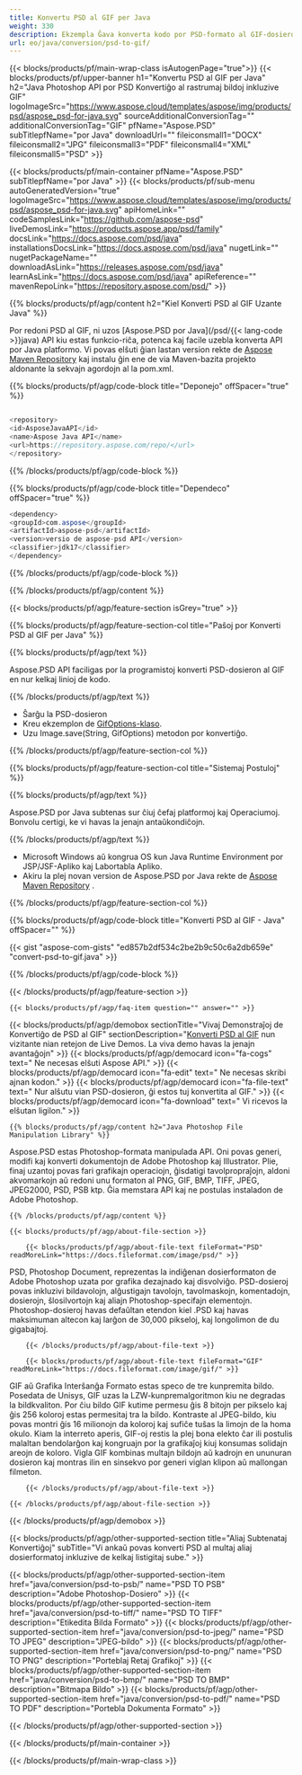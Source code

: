 ```yaml
---
title: Konvertu PSD al GIF per Java
weight: 330
description: Ekzempla Ĝava konverta kodo por PSD-formato al GIF-dosiero. Uzu ĉi tiun ekzemplan kodon por konverti PSD al GIF ene de iu ajn retejo aŭ labortabla Java aplikaĵo.
url: eo/java/conversion/psd-to-gif/
---
```


{{< blocks/products/pf/main-wrap-class isAutogenPage="true">}}
{{< blocks/products/pf/upper-banner h1="Konvertu PSD al GIF per Java" h2="Java Photoshop API por PSD Konvertiĝo al rastrumaj bildoj inkluzive GIF" logoImageSrc="https://www.aspose.cloud/templates/aspose/img/products/psd/aspose_psd-for-java.svg" sourceAdditionalConversionTag="" additionalConversionTag="GIF" pfName="Aspose.PSD" subTitlepfName="por Java" downloadUrl="" fileiconsmall1="DOCX" fileiconsmall2="JPG" fileiconsmall3="PDF" fileiconsmall4="XML" fileiconsmall5="PSD" >}}

{{< blocks/products/pf/main-container pfName="Aspose.PSD" subTitlepfName="por Java" >}}
{{< blocks/products/pf/sub-menu autoGeneratedVersion="true" logoImageSrc="https://www.aspose.cloud/templates/aspose/img/products/psd/aspose_psd-for-java.svg" apiHomeLink="" codeSamplesLink="https://github.com/aspose-psd" liveDemosLink="https://products.aspose.app/psd/family" docsLink="https://docs.aspose.com/psd/java" installationsDocsLink="https://docs.aspose.com/psd/java" nugetLink="" nugetPackageName="" downloadAsLink="https://releases.aspose.com/psd/java" learnAsLink="https://docs.aspose.com/psd/java" apiReference="" mavenRepoLink="https://repository.aspose.com/psd/" >}}

{{% blocks/products/pf/agp/content h2="Kiel Konverti PSD al GIF Uzante Java" %}}

 Por redoni PSD al GIF, ni uzos
 [Aspose.PSD por Java](/psd/{{< lang-code >}}java)
 API kiu estas funkcio-riĉa, potenca kaj facile uzebla konverta API por Java platformo. Vi povas elŝuti ĝian lastan version rekte de
 [Aspose Maven Repository](https://repository.aspose.com/psd/)
 kaj instalu ĝin ene de via Maven-bazita projekto aldonante la sekvajn agordojn al la pom.xml.

{{% blocks/products/pf/agp/code-block title="Deponejo" offSpacer="true" %}}

```cs

<repository>
<id>AsposeJavaAPI</id>
<name>Aspose Java API</name>
<url>https://repository.aspose.com/repo/</url>
</repository>

```

{{% /blocks/products/pf/agp/code-block %}}

{{% blocks/products/pf/agp/code-block title="Dependeco" offSpacer="true" %}}

```cs
<dependency>
<groupId>com.aspose</groupId>
<artifactId>aspose-psd</artifactId>
<version>versio de aspose-psd API</version>
<classifier>jdk17</classifier>
</dependency>

```

{{% /blocks/products/pf/agp/code-block %}}

{{% /blocks/products/pf/agp/content %}}

{{< blocks/products/pf/agp/feature-section isGrey="true" >}}

{{% blocks/products/pf/agp/feature-section-col title="Paŝoj por Konverti PSD al GIF per Java" %}}

{{% blocks/products/pf/agp/text %}}

 Aspose.PSD API faciligas por la programistoj konverti PSD-dosieron al GIF en nur kelkaj linioj de kodo.

{{% /blocks/products/pf/agp/text %}}

- Ŝarĝu la PSD-dosieron
- Kreu ekzemplon de [GifOptions-klaso](https://apireference.aspose.com/psd/java/com.aspose.psd.imageoptions/GifOptions).
- Uzu Image.save(String, GifOptions) metodon por konvertiĝo.

{{% /blocks/products/pf/agp/feature-section-col %}}

{{% blocks/products/pf/agp/feature-section-col title="Sistemaj Postuloj" %}}

{{% blocks/products/pf/agp/text %}}

 Aspose.PSD por Java subtenas sur ĉiuj ĉefaj platformoj kaj Operaciumoj. Bonvolu certigi, ke vi havas la jenajn antaŭkondiĉojn.

{{% /blocks/products/pf/agp/text %}}

- Microsoft Windows aŭ kongrua OS kun Java Runtime Environment por JSP/JSF-Apliko kaj Labortabla Apliko.
- Akiru la plej novan version de Aspose.PSD por Java rekte de
 [Aspose Maven Repository](https://repository.aspose.com/psd/) .

{{% /blocks/products/pf/agp/feature-section-col %}}

{{% blocks/products/pf/agp/code-block title="Konverti PSD al GIF - Java" offSpacer="" %}}

{{< gist "aspose-com-gists" "ed857b2df534c2be2b9c50c6a2db659e" "convert-psd-to-gif.java" >}}

{{% /blocks/products/pf/agp/code-block %}}

{{< /blocks/products/pf/agp/feature-section >}}

    {{< blocks/products/pf/agp/faq-item question="" answer="" >}}
 

<!-- aboutfile Starts -->

{{< blocks/products/pf/agp/demobox sectionTitle="Vivaj Demonstraĵoj de Konvertiĝo de PSD al GIF" sectionDescription="[Konverti PSD al GIF](https://products.aspose.app/psd/conversion/psd-to-gif) nun vizitante nian retejon de Live Demos. La viva demo havas la jenajn avantaĝojn" >}}
        {{< blocks/products/pf/agp/democard icon="fa-cogs" text=" Ne necesas elŝuti Aspose API." >}}
        {{< blocks/products/pf/agp/democard icon="fa-edit" text=" Ne necesas skribi ajnan kodon." >}}
        {{< blocks/products/pf/agp/democard icon="fa-file-text" text=" Nur alŝutu vian PSD-dosieron, ĝi estos tuj konvertita al GIF." >}}
        {{< blocks/products/pf/agp/democard icon="fa-download" text=" Vi ricevos la elŝutan ligilon." >}}

    {{% blocks/products/pf/agp/content h2="Java Photoshop File Manipulation Library" %}}

 Aspose.PSD estas Photoshop-formata manipulada API. Oni povas generi, modifi kaj konverti dokumentojn de Adobe Photoshop kaj Illustrator. Plie, finaj uzantoj povas fari grafikajn operaciojn, ĝisdatigi tavolpropraĵojn, aldoni akvomarkojn aŭ redoni unu formaton al PNG, GIF, BMP, TIFF, JPEG, JPEG2000, PSD, PSB ktp. Ĝia memstara API kaj ne postulas instaladon de Adobe Photoshop.



    {{% /blocks/products/pf/agp/content %}}

    {{< blocks/products/pf/agp/about-file-section >}}

        {{< blocks/products/pf/agp/about-file-text fileFormat="PSD" readMoreLink="https://docs.fileformat.com/image/psd/" >}}

PSD, Photoshop Document, reprezentas la indiĝenan dosierformaton de Adobe Photoshop uzata por grafika dezajnado kaj disvolviĝo. PSD-dosieroj povas inkluzivi bildavolojn, alĝustigajn tavolojn, tavolmaskojn, komentadojn, dosierojn, ŝlosilvortojn kaj aliajn Photoshop-specifajn elementojn. Photoshop-dosieroj havas defaŭltan etendon kiel .PSD kaj havas maksimuman altecon kaj larĝon de 30,000 pikseloj, kaj longolimon de du gigabajtoj.


        {{< /blocks/products/pf/agp/about-file-text >}}

        {{< blocks/products/pf/agp/about-file-text fileFormat="GIF" readMoreLink="https://docs.fileformat.com/image/gif/" >}}

GIF aŭ Grafika Interŝanĝa Formato estas speco de tre kunpremita bildo. Posedata de Unisys, GIF uzas la LZW-kunpremalgoritmon kiu ne degradas la bildkvaliton. Por ĉiu bildo GIF kutime permesu ĝis 8 bitojn per pikselo kaj ĝis 256 koloroj estas permesitaj tra la bildo. Kontraste al JPEG-bildo, kiu povas montri ĝis 16 milionojn da koloroj kaj sufiĉe tuŝas la limojn de la homa okulo. Kiam la interreto aperis, GIF-oj restis la plej bona elekto ĉar ili postulis malaltan bendolarĝon kaj kongruajn por la grafikaĵoj kiuj konsumas solidajn areojn de koloro. Vigla GIF kombinas multajn bildojn aŭ kadrojn en ununuran dosieron kaj montras ilin en sinsekvo por generi viglan klipon aŭ mallongan filmeton.


        {{< /blocks/products/pf/agp/about-file-text >}}

    {{< /blocks/products/pf/agp/about-file-section >}}

{{< /blocks/products/pf/agp/demobox >}}

<!-- aboutfile Ends -->

{{< blocks/products/pf/agp/other-supported-section title="Aliaj Subtenataj Konvertiĝoj" subTitle="Vi ankaŭ povas konverti PSD al multaj aliaj dosierformatoj inkluzive de kelkaj listigitaj sube." >}}

{{< blocks/products/pf/agp/other-supported-section-item href="java/conversion/psd-to-psb/" name="PSD TO PSB" description="Adobe Photoshop-Dosiero" >}}
{{< blocks/products/pf/agp/other-supported-section-item href="java/conversion/psd-to-tiff/" name="PSD TO TIFF" description="Etikedita Bilda Formato" >}}
{{< blocks/products/pf/agp/other-supported-section-item href="java/conversion/psd-to-jpeg/" name="PSD TO JPEG" description="JPEG-bildo" >}}
{{< blocks/products/pf/agp/other-supported-section-item href="java/conversion/psd-to-png/" name="PSD TO PNG" description="Porteblaj Retaj Grafikoj" >}}
{{< blocks/products/pf/agp/other-supported-section-item href="java/conversion/psd-to-bmp/" name="PSD TO BMP" description="Bitmapa Bildo" >}}
{{< blocks/products/pf/agp/other-supported-section-item href="java/conversion/psd-to-pdf/" name="PSD TO PDF" description="Portebla Dokumenta Formato" >}}

{{< /blocks/products/pf/agp/other-supported-section >}}

{{< /blocks/products/pf/main-container >}}
    
{{< /blocks/products/pf/main-wrap-class >}}
